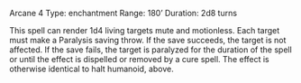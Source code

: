 Arcane 4
Type: enchantment
Range: 180’
Duration: 2d8 turns

This spell can render 1d4 living targets mute and motionless. Each target must make a Paralysis saving throw. If the save succeeds, the target is not affected. If the save fails, the target is paralyzed for the duration of the spell or until the effect is dispelled or removed by a cure spell. The effect is otherwise identical to halt humanoid, above.